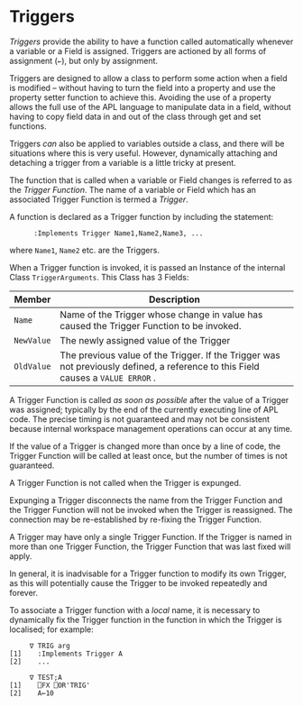 # Triggers

*Triggers* provide the ability to have a function called automatically whenever a variable or a Field is assigned. Triggers are actioned by all forms of assignment (`←`), but only by assignment.

Triggers are designed to allow a class to perform some action when a field is modified – without having to turn the field into a property and use the property setter function to achieve this. Avoiding the use of a property allows the full use of the APL language to manipulate data in a field, without having to copy field data in and out of the class through get and set functions.

Triggers *can* also be applied to variables outside a class, and there will be situations where this is very useful. However, dynamically attaching and detaching a trigger from a variable is a little tricky at present.

The function that is called when a variable or Field changes is referred to as the *Trigger Function*. The name of a variable or Field which has an associated Trigger Function is termed a *Trigger*.

A function is declared as a Trigger function by including the statement:
```apl
      :Implements Trigger Name1,Name2,Name3, ...
```

where `Name1`, `Name2` etc. are the Triggers.

When a Trigger function is invoked, it is passed an Instance of the internal Class `TriggerArguments`. This Class has 3 Fields:

| Member | Description |
| --- | ---  |
| `Name` | Name of the Trigger whose change in value has caused the Trigger Function to be invoked. |
| `NewValue` | The newly assigned value of the Trigger |
| `OldValue` | The previous value of the Trigger. If the Trigger was not previously defined, a reference to this Field causes a `VALUE ERROR` . |

A Trigger Function is called *as soon as possible* after the value of a Trigger was assigned; typically by the end of the currently executing line of APL code. The precise timing is not guaranteed and may not be consistent because internal workspace management operations can occur at any time.

If the value of a Trigger is changed more than once by a line of code, the Trigger Function will be called at least once, but the number of times is not guaranteed.

A Trigger Function is not called when the Trigger is expunged.

Expunging a Trigger disconnects the name from the Trigger Function and the Trigger Function will not be invoked when the Trigger is reassigned. The connection may be re-established by re-fixing the Trigger Function.

A Trigger may have only a single Trigger Function. If the Trigger is named in more than one Trigger Function, the Trigger Function that was last fixed will apply.

In general, it is inadvisable for a Trigger function to modify its own Trigger, as this will potentially cause the Trigger to be invoked repeatedly and forever.

To associate a Trigger function with a *local* name, it is necessary to dynamically fix the Trigger function in the function in which the Trigger is localised; for example:
```apl
     ∇ TRIG arg
[1]    :Implements Trigger A
[2]    ...
 
     ∇ TEST;A
[1]    ⎕FX ⎕OR'TRIG'
[2]    A←10
```
